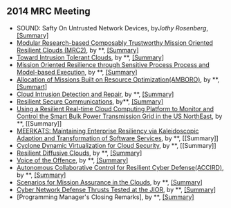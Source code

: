 2014 MRC Meeting
---

- SOUND: Safty On Untrusted Network Devices, by*Jothy Rosenberg*,[[Summary]](https://github.com/hxwang/Seminar/blob/master/MRC-2014-Sep/2_SOUND_Safty-On-Untrusted-Nework-Devices.md)
- [Modular Research-based Composably Trustworthy Mission Oriented Resilient Clouds (MRC2)](), by **, [[Summary]]()
- [Toward Intrusion Tolerant Clouds](), by **, [[Summary]]()
- [Mission Oriented Resilience through Sensitive Process Process and Model-based Execution](), by **, [[Summary]]()
- [Allocation of Missions Built on Resource Optimization(AMBORO)](), by **, [[Summart]]()
- [Cloud Intrusion Detection and Repair](), by **, [[Summary]]()
- [Resilient Secure Communications](), by**, [[Summary]]()
- [Using a Resilient Real-time Cloud Computing Platform to Monitor and Control the Smart Bulk Power Transmission Grid in the US NorthEast](), by **, [[Summary]]
- [MEERKATS: Maintaining Enterprise Resiliency via Kaleidoscopic Adaption and Transformation of Software Services](), by **, [[Summary]]
- [Cyclone Dynamic Virtualization for Cloud Security](), by **, [[Summary]]
- [Resilient Diffusive Clouds](), by **, [[Summary]]()
- [Voice of the Offence](), by **, [[Summary]]()
- [Autonomous Collaborative Control for Resilient Cyber Defense(ACCIRD)](), by **, [[Summary]]()
- [Scenarios for Mission Assurance in the Clouds](), by **, [[Summary]]()
- [Cyber Network Defense Thrusts Tested at the JIOR](), by **, [[Summary]]()
- [Programming Manager's Closing Remarks], by **, [[Summary]]()
